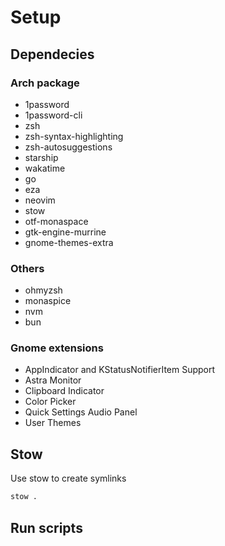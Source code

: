 # Setup

## Dependecies

### Arch package

- 1password
- 1password-cli
- zsh
- zsh-syntax-highlighting
- zsh-autosuggestions
- starship
- wakatime
- go
- eza
- neovim
- stow
- otf-monaspace
- gtk-engine-murrine
- gnome-themes-extra

### Others

- ohmyzsh
- monaspice
- nvm
- bun

### Gnome extensions

- AppIndicator and KStatusNotifierItem Support
- Astra Monitor
- Clipboard Indicator
- Color Picker
- Quick Settings Audio Panel
- User Themes

## Stow

Use stow to create symlinks

``` bash
stow .
```

## Run scripts